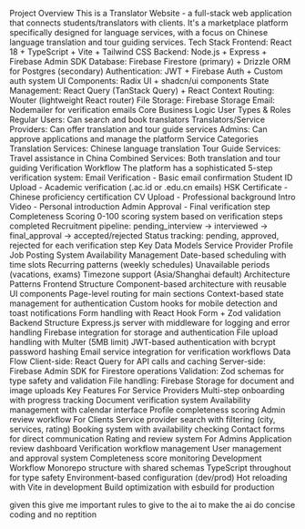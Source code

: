 Project Overview
This is a Translator Website - a full-stack web application that connects students/translators with clients. It's a marketplace platform specifically designed for language services, with a focus on Chinese language translation and tour guiding services.
Tech Stack
Frontend: React 18 + TypeScript + Vite + Tailwind CSS
Backend: Node.js + Express + Firebase Admin SDK
Database: Firebase Firestore (primary) + Drizzle ORM for Postgres (secondary)
Authentication: JWT + Firebase Auth + Custom auth system
UI Components: Radix UI + shadcn/ui components
State Management: React Query (TanStack Query) + React Context
Routing: Wouter (lightweight React router)
File Storage: Firebase Storage
Email: Nodemailer for verification emails
Core Business Logic
User Types & Roles
Regular Users: Can search and book translators
Translators/Service Providers: Can offer translation and tour guide services
Admins: Can approve applications and manage the platform
Service Categories
Translation Services: Chinese language translation
Tour Guide Services: Travel assistance in China
Combined Services: Both translation and tour guiding
Verification Workflow
The platform has a sophisticated 5-step verification system:
Email Verification - Basic email confirmation
Student ID Upload - Academic verification (.ac.id or .edu.cn emails)
HSK Certificate - Chinese proficiency certification
CV Upload - Professional background
Intro Video - Personal introduction
Admin Approval - Final verification step
Completeness Scoring
0-100 scoring system based on verification steps completed
Recruitment pipeline: pending_interview → interviewed → final_approval → accepted/rejected
Status tracking: pending, approved, rejected for each verification step
Key Data Models
Service Provider Profile
Job Posting System
Availability Management
Date-based scheduling with time slots
Recurring patterns (weekly schedules)
Unavailable periods (vacations, exams)
Timezone support (Asia/Shanghai default)
Architecture Patterns
Frontend Structure
Component-based architecture with reusable UI components
Page-level routing for main sections
Context-based state management for authentication
Custom hooks for mobile detection and toast notifications
Form handling with React Hook Form + Zod validation
Backend Structure
Express.js server with middleware for logging and error handling
Firebase integration for storage and authentication
File upload handling with Multer (5MB limit)
JWT-based authentication with bcrypt password hashing
Email service integration for verification workflows
Data Flow
Client-side: React Query for API calls and caching
Server-side: Firebase Admin SDK for Firestore operations
Validation: Zod schemas for type safety and validation
File handling: Firebase Storage for document and image uploads
Key Features
For Service Providers
Multi-step onboarding with progress tracking
Document verification system
Availability management with calendar interface
Profile completeness scoring
Admin review workflow
For Clients
Service provider search with filtering (city, services, rating)
Booking system with availability checking
Contact forms for direct communication
Rating and review system
For Admins
Application review dashboard
Verification workflow management
User management and approval system
Completeness score monitoring
Development Workflow
Monorepo structure with shared schemas
TypeScript throughout for type safety
Environment-based configuration (dev/prod)
Hot reloading with Vite in development
Build optimization with esbuild for production

given this give me important rules to give to the ai to make the ai do concise coding and no reptition